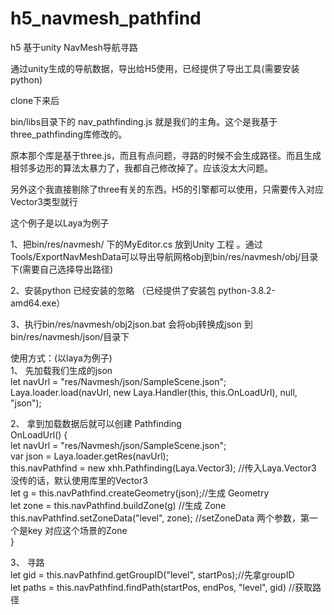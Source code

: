 # h5_navmesh_pathfind

h5 基于unity NavMesh导航寻路   

通过unity生成的导航数据，导出给H5使用，已经提供了导出工具(需要安装python)  

clone下来后  

bin/libs目录下的 nav_pathfinding.js 就是我们的主角。这个是我基于three_pathfinding库修改的。  

原本那个库是基于three.js，而且有点问题，寻路的时候不会生成路径。而且生成相邻多边形的算法太暴力了，我都自己修改掉了。应该没太大问题。  

另外这个我直接剔除了three有关的东西。H5的引擎都可以使用，只需要传入对应Vector3类型就行  


这个例子是以Laya为例子  

1、把bin/res/navmesh/ 下的MyEditor.cs 放到Unity 工程 。通过Tools/ExportNavMeshData可以导出导航网格obj到bin/res/navmesh/obj/目录下(需要自己选择导出路径)  

2、安装python 已经安装的忽略 （已经提供了安装包 python-3.8.2-amd64.exe） 

3、执行bin/res/navmesh/obj2json.bat 会将obj转换成json 到bin/res/navmesh/json/目录下  


使用方式：(以laya为例子)  
1、	先加载我们生成的json  
	let navUrl = "res/Navmesh/json/SampleScene.json";  
	Laya.loader.load(navUrl, new Laya.Handler(this, this.OnLoadUrl), null, "json");  
	
2、	拿到加载数据后就可以创建 Pathfinding  
	OnLoadUrl() {   
        let navUrl = "res/Navmesh/json/SampleScene.json";  
        var json = Laya.loader.getRes(navUrl);         
        this.navPathfind = new xhh.Pathfinding(Laya.Vector3); //传入Laya.Vector3 没传的话，默认使用库里的Vector3  
        let g = this.navPathfind.createGeometry(json);//生成 Geometry          
        let zone = this.navPathfind.buildZone(g) //生成 Zone  
        this.navPathfind.setZoneData("level", zone); //setZoneData 两个参数，第一个是key 对应这个场景的Zone          
    }  

3、	寻路  
	 let gid = this.navPathfind.getGroupID("level", startPos);//先拿groupID  
     let paths = this.navPathfind.findPath(startPos, endPos, "level", gid) //获取路径  
	 


